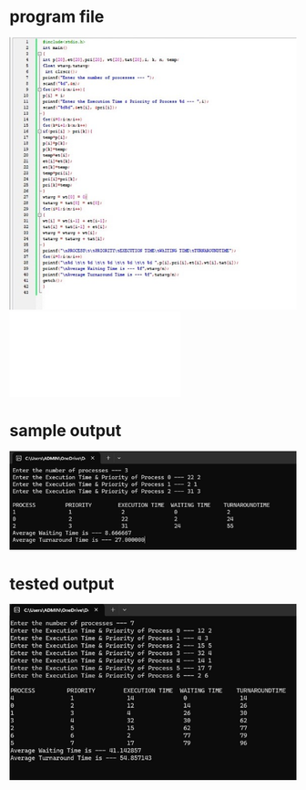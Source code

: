 # program file
![program file](PRIORITY_code_5A5.jpeg)
![program file](PRORITYFILE.c)

# sample output
![sample output](PRIORITY_IO_5A5.jpeg)

# tested output
![tested output](PRIORITY_EO_5A5.jpeg)
